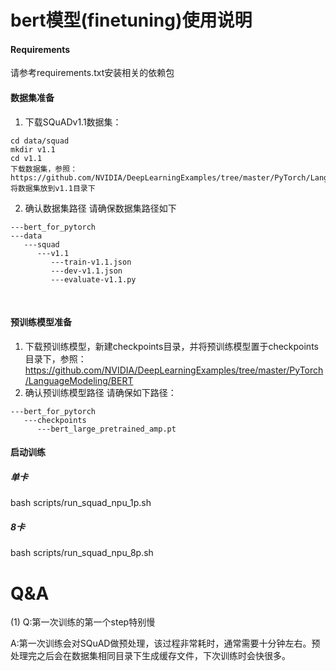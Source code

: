 # bert模型(finetuning)使用说明

#### Requirements
请参考requirements.txt安装相关的依赖包

#### 数据集准备

1. 下载SQuADv1.1数据集：

```
cd data/squad
mkdir v1.1
cd v1.1
下载数据集，参照：https://github.com/NVIDIA/DeepLearningExamples/tree/master/PyTorch/LanguageModeling/BERT
将数据集放到v1.1目录下
```

2. 确认数据集路径
    请确保数据集路径如下

```
---bert_for_pytorch
---data
   ---squad
      ---v1.1
         ---train-v1.1.json
         ---dev-v1.1.json
         ---evaluate-v1.1.py
```

​     

#### 预训练模型准备
1. 下载预训练模型，新建checkpoints目录，并将预训练模型置于checkpoints目录下，参照：https://github.com/NVIDIA/DeepLearningExamples/tree/master/PyTorch/LanguageModeling/BERT
2. 确认预训练模型路径
请确保如下路径：  

```
---bert_for_pytorch
   ---checkpoints
      ---bert_large_pretrained_amp.pt
```



#### 启动训练

##### 单卡

bash scripts/run_squad_npu_1p.sh 

##### 8卡
bash scripts/run_squad_npu_8p.sh

# Q&A

(1) Q:第一次训练的第一个step特别慢

​      A:第一次训练会对SQuAD做预处理，该过程非常耗时，通常需要十分钟左右。预处理完之后会在数据集相同目录下生成缓存文件，下次训练时会快很多。






